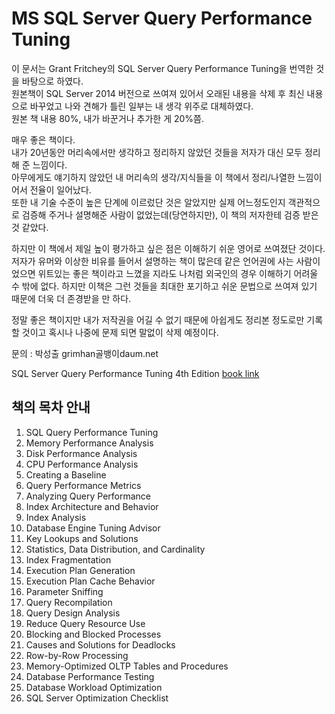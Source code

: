 # MS SQL Server Query Performance Tuning


이 문서는 Grant Fritchey의 SQL Server Query Performance Tuning을 번역한 것을 바탕으로 하였다.  
원본책이 SQL Server 2014 버전으로 쓰여져 있어서 오래된 내용을 삭제 후 최신 내용으로 바꾸었고 나와 견해가 틀린 일부는 내 생각 위주로 대체하였다.  
원본 책 내용 80%, 내가 바꾼거나 추가한 게 20%쯤.

매우 좋은 책이다.  
내가 20년동안 머리속에서만 생각하고 정리하지 않았던 것들을 저자가 대신 모두 정리해 준 느낌이다.  
아무에게도 얘기하지 않았던 내 머리속의 생각/지식들을 이 책에서 정리/나열한 느낌이어서 전율이 일어났다.  
또한 내 기술 수준이 높은 단계에 이르렀단 것은 알았지만 실제 어느정도인지 객관적으로 검증해 주거나 설명해준 사람이 없었는데(당연하지만), 이 책의 저자한테 검증 받은 것 같았다.

하지만 이 책에서 제일 높이 평가하고 싶은 점은 이해하기 쉬운 영어로 쓰여졌단 것이다. 저자가 유머와 이상한 비유를 들어서 설명하는 책이 많은데 같은 언어권에 사는 사람이었으면 위트있는 좋은 책이라고 느꼈을 지라도 나처럼 외국인의 경우 이해하기 어려울 수 밖에 없다. 하지만 이책은 그런 것들을 최대한 포기하고 쉬운 문법으로 쓰여져 있기 때문에 더욱 더 존경받을 만 하다.


정말 좋은 책이지만 내가 저작권을 어길 수 없기 때문에 아쉽게도 정리본 정도로만 기록할 것이고 혹시나 나중에 문제 되면 말없이
삭제 예정이다.

문의 : 박성출 grimhan골뱅이daum.net

SQL Server Query Performance Tuning 4th Edition [book link](https://www.amazon.com/SQL-Server-Query-Performance-Tuning-ebook/dp/B01JC6P8MC)

## 책의 목차 안내

1. SQL Query Performance Tuning
2. Memory Performance Analysis
3. Disk Performance Analysis
4. CPU Performance Analysis
5. Creating a Baseline
6. Query Performance Metrics
7. Analyzing Query Performance
8. Index Architecture and Behavior 
9. Index Analysis
10. Database Engine Tuning Advisor
11. Key Lookups and Solutions
12. Statistics, Data Distribution, and Cardinality
13. Index Fragmentation
14. Execution Plan Generation
15. Execution Plan Cache Behavior
16. Parameter Sniffing
17. Query Recompilation
18. Query Design Analysis
19. Reduce Query Resource Use
20.  Blocking and Blocked Processes
21. Causes and Solutions for Deadlocks
22. Row-by-Row Processing
23. Memory-Optimized OLTP Tables and Procedures
24. Database Performance Testing
25. Database Workload Optimization
26.  SQL Server Optimization Checklist


